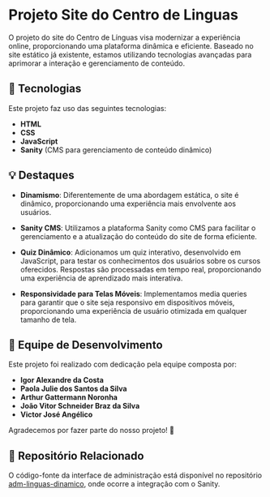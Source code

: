 # Projeto Site do Centro de Linguas

O projeto do site do Centro de Línguas visa modernizar a experiência online, proporcionando uma plataforma dinâmica e eficiente. Baseado no site estático já existente, estamos utilizando tecnologias avançadas para aprimorar a interação e gerenciamento de conteúdo.

## 🚀 Tecnologias

Este projeto faz uso das seguintes tecnologias:

- **HTML**
- **CSS**
- **JavaScript**
- **Sanity** (CMS para gerenciamento de conteúdo dinâmico)

## 💡 Destaques

- **Dinamismo**: Diferentemente de uma abordagem estática, o site é dinâmico, proporcionando uma experiência mais envolvente aos usuários.

- **Sanity CMS**: Utilizamos a plataforma Sanity como CMS para facilitar o gerenciamento e a atualização do conteúdo do site de forma eficiente.

- **Quiz Dinâmico**: Adicionamos um quiz interativo, desenvolvido em JavaScript, para testar os conhecimentos dos usuários sobre os cursos oferecidos. Respostas são processadas em tempo real, proporcionando uma experiência de aprendizado mais interativa.

- **Responsividade para Telas Móveis**: Implementamos media queries para garantir que o site seja responsivo em dispositivos móveis, proporcionando uma experiência de usuário otimizada em qualquer tamanho de tela.

## 👥 Equipe de Desenvolvimento

Este projeto foi realizado com dedicação pela equipe composta por:

- **Igor Alexandre da Costa**
- **Paola Julie dos Santos da Silva**
- **Arthur Gattermann Noronha**
- **João Vitor Schneider Braz da Silva**
- **Victor José Angélico**

Agradecemos por fazer parte do nosso projeto! 🌟

## 🔗 Repositório Relacionado

O código-fonte da interface de administração está disponível no repositório [adm-linguas-dinamico](https://github.com/igorggwp/adm-linguas-dinamico), onde ocorre a integração com o Sanity.
